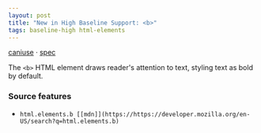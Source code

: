 ```yaml
---
layout: post
title: "New in High Baseline Support: <b>"
tags: baseline-high html-elements
---
```


[caniuse](https://caniuse.com/?search=b) · [spec](https://html.spec.whatwg.org/multipage/text-level-semantics.html#the-b-element)

The `<b>` HTML element draws reader's attention to text, styling text as bold by default.

### Source features

- ``html.elements.b [[mdn]](https://https://developer.mozilla.org/en-US/search?q=html.elements.b)``
